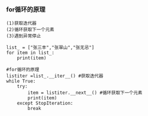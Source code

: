 ### for循环的原理
    (1)获取迭代器
    (2)循环获取下一个元素
    (3)遇到异常停止

```
list_ = ["张三丰","张翠山","张无忌"]
for item in list_:
    print(item)

#for循环的原理
listiter =list_.__iter__() #获取迭代器
while True:
    try:
        item = listiter.__next__() #循环获取下一个元素
        print(item)
    except StopIteration:
        break
```
